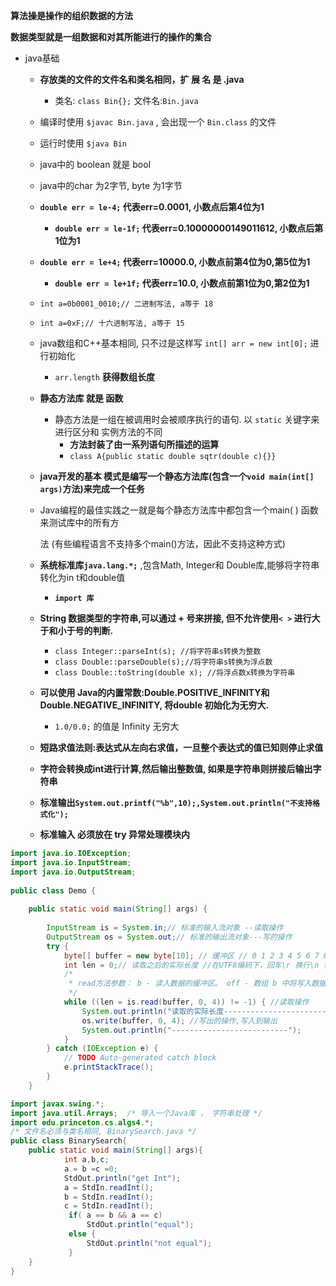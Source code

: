 **算法操是操作的组织数据的方法**

**数据类型就是一组数据和对其所能进行的操作的集合**

- java基础

    - **存放类的文件的文件名和类名相同，扩 展 名 是 .java**

        - 类名: `class Bin{};`   文件名:`Bin.java`

    - 编译时使用 `$javac Bin.java` ,  会出现一个 `Bin.class` 的文件

    - 运行时使用 `$java Bin`

    - java中的 boolean 就是 bool

    - java中的char 为2字节, byte 为1字节

    - **`double err = le-4;` 代表err=0.0001,  小数点后第4位为1**

        - **`double err = le-1f;` 代表err=0.10000000149011612,  小数点后第1位为1**

    - **`double err = le+4;` 代表err=10000.0,  小数点前第4位为0,第5位为1**

        - **`double err = le+1f;` 代表err=10.0,  小数点前第1位为0,第2位为1**

    - `int a=0b0001_0010;// 二进制写法, a等于 18`

    - `int a=0xF;// 十六进制写法, a等于 15`

    - java数组和C++基本相同, 只不过是这样写 `int[] arr = new int[0];` 进行初始化

        - `arr.length` **获得数组长度**

    - **静态方法库 就是 函数**

        - 静态方法是一组在被调用时会被顺序执行的语句. 以 `static` 关键字来进行区分和 实例方法的不同
            - **方法封装了由一系列语句所描述的运算**
            - `class A{public static double sqtr(double c){}}`

    - **java开发的基本 模式是编写一个静态方法库(包含一个`void main(int[] args)`方法)来完成一个任务**

    - Java编程的最佳实践之一就是每个静态方法库中都包含一个main( ) 函数来测试库中的所有方

        法 (有些编程语言不支持多个main()方法，因此不支持这种方式)

    - **系统标准库`java.lang.*;`** ,包含Math, Integer和 Double库,能够将字符串转化为in t和double值

        - **`import 库`**

    - **String 数据类型的字符串,可以通过 + 号来拼接, 但不允许使用`< >` 进行大于和小于号的判断.**

        - `class Integer::parseInt(s); //将字符串s转换为整数 `
        - `class Double::parseDouble(s);//将字符串s转换为浮点数`
        - `class Double::toString(double x); //将浮点数x转换为字符串`

    - **可以使用 Java的内置常数:Double.POSITIVE_INFINITY和Double.NEGATIVE_INFINITY, 将double 初始化为无穷大.**

        - `1.0/0.0;`  的值是 Infinity 无穷大

    - **短路求值法则:表达式从左向右求值，一旦整个表达式的值已知则停止求值**

    - **字符会转换成int进行计算,然后输出整数值, 如果是字符串则拼接后输出字符串**

    - **标准输出`System.out.printf("%b",10);,System.out.println("不支持格式化"); `**

    - **标准输入 必须放在 try 异常处理模块内**

```java
import java.io.IOException;
import java.io.InputStream;
import java.io.OutputStream;
 
public class Demo {
 
	public static void main(String[] args) {
 
		InputStream is = System.in;// 标准的输入流对象 --读取操作
		OutputStream os = System.out;// 标准的输出流对象---写的操作
		try {
			byte[] buffer = new byte[10]; // 缓冲区 // 0 1 2 3 4 5 6 7 8 9
			int len = 0;// 读取之后的实际长度 //在UTF8编码下，回车\r 换行\n 也各占1个字节
			/*
			 * read方法参数： b - 读入数据的缓冲区。 off - 数组 b 中将写入数据的初始偏移量。 len - 要读取的最大字节数。
			 */
			while ((len = is.read(buffer, 0, 4)) != -1) { //读取操作												
				System.out.println("读取的实际长度--------------------------" + len);
				os.write(buffer, 0, 4); //写出的操作,写入到输出
				System.out.println("--------------------------");
			}
		} catch (IOException e) {
			// TODO Auto-generated catch block
			e.printStackTrace();
		}
	}
```



```java
import javax.swing.*;
import java.util.Arrays;  /* 导入一个Java库 ， 字符串处理 */
import edu.princeton.cs.algs4.*;
/* 文件名必须与类名相同, BinarySearch.java */
public class BinarySearch{
	public static void main(String[] args){
            int a,b,c;
            a = b =c =0;
            StdOut.println("get Int");
            a = StdIn.readInt();
            b = StdIn.readInt();
            c = StdIn.readInt();
             if( a == b && a == c)
                 StdOut.println("equal");
             else {
                 StdOut.println("not equal");
             }
    }
}
```




































